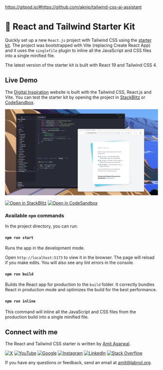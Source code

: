 
https://gitpod.io/#https://github.com/aknip/tailwind-css-ai-assistant

# 🚀 React and Tailwind Starter Kit

Quickly set up a new `React.js` project with Tailwind CSS using the [starter kit](https://github.com/labnol/react-tailwind). The project was bootstrapped with Vite (replacing Create React App) and it uses the `singlefile` plugin to inline all the JavaScript and CSS files into a single minified file.

The latest version of the starter kit is built with React 19 and Tailwind CSS 4.

## Live Demo

The [Digital Inspiration](https://digitalinspiration.com/) website is built with the Tailwind CSS, React.js and Vite. You can test the starter kit by opening the project in [StackBlitz](https://stackblitz.com/github/labnol/react-tailwind) or [CodeSandbox](https://codesandbox.io/p/sandbox/github/labnol/react-tailwind).

[![Screenshot](screenshot.png)](https://stackblitz.com/github/labnol/react-tailwind)

[![Open in StackBlitz](https://img.shields.io/badge/Open_In_StackBlitz-blue.svg?logo=stackblitz&style=flat-square)](https://stackblitz.com/github/labnol/react-tailwind) [![Open in CodeSandbox](https://img.shields.io/badge/Open_In_CodeSandbox-000000?logo=codesandbox&style=flat-square)](https://codesandbox.io/p/sandbox/github/labnol/react-tailwind)

### Available `npm` commands

In the project directory, you can run:

#### `npm run start`

Runs the app in the development mode.

Open `http://localhost:5173` to view it in the browser. The page will reload if you make edits. You will also see any lint errors in the console.

#### `npm run build`

Builds the React app for production to the `build` folder. It correctly bundles React in production mode and optimizes the build for the best performance.

#### `npm run inline`

This command will inline all the JavaScript and CSS files from the production build into a single minified file.

## Connect with me

The React and Tailwind CSS starter is written by [Amit Agarwal](https://www.labnol.org/about).

[![X](https://img.shields.io/badge/Twitter-black.svg?logo=X&logoColor=white&style=flat)](https://x.com/labnol) [![YouTube](https://img.shields.io/badge/YouTube-%23FF0000.svg?logo=YouTube&logoColor=white&style=flat)](https://www.youtube.com/labnol) [![Google](https://img.shields.io/badge/Google-black.svg?logo=Google&logoColor=white&style=flat)](https://g.dev/amit) [![Instagram](https://img.shields.io/badge/Instagram-%23E4405F.svg?logo=Instagram&logoColor=white&style=flat)](https://instagram.com/labnol) [![LinkedIn](https://img.shields.io/badge/LinkedIn-%230077B5.svg?logo=linkedin&logoColor=white&style=flat)](https://linkedin.com/in/labnol) [![Stack Overflow](https://img.shields.io/badge/-Stackoverflow-FE7A16?logo=stack-overflow&logoColor=white&style=flat)](https://stackoverflow.com/users/512127/amit-agarwal)

If you have any questions or feedback, send an email at [amit@labnol.org](mailto:amit@labnol.org?subject=Tailwind+React).
